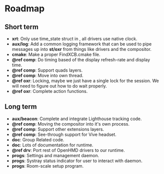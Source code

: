 # Roadmap

## Short term

* **xrt**: Only use time_state struct in , all drivers use native
           clock.
* **aux/log**: Add a common logging framework that can be used to pipe messages
               up into **st/oxr** from things like drivers and the compositor.
* **cmake**: Make a proper FindXCB.cmake file.
* **@ref comp**: Do timing based of the display refresh-rate and display time.
* **@ref comp**: Support quads layers.
* **@ref comp**: Move into own thread.
* **@ref oxr**: Locking, maybe we just have a single lock for the session.
                We will need to figure out how to do wait properly.
* **@ref oxr**: Complete action functions.

## Long term

* **aux/beacon**: Complete and integrate Lighthouse tracking code.
* **@ref comp**: Moving the compositor into it's own process.
* **@ref comp**: Support other extensions layers.
* **@ref comp**: See-through support for Vive headset.
* **doc**: Group Related code.
* **doc**: Lots of documentation for runtime.
* **@ref drv**: Port rest of OpenHMD drivers to our runtime.
* **progs**: Settings and management daemon.
* **progs**: Systray status indicator for user to interact with daemon.
* **progs**: Room-scale setup program.
